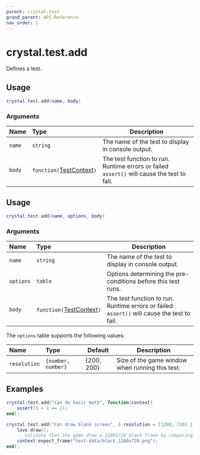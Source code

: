 ```yaml
---
parent: crystal.test
grand_parent: API Reference
nav_order: 1
---
```


# crystal.test.add

Defines a test.

## Usage

```lua
crystal.test.add(name, body)
```

### Arguments

| Name   | Type                                      | Description                                                                                |
| :----- | :---------------------------------------- | ------------------------------------------------------------------------------------------ |
| `name` | `string`                                  | The name of the test to display in console output.                                         |
| `body` | `function(`[TestContext](test_context)`)` | The test function to run. Runtime errors or failed `assert()` will cause the test to fail. |

## Usage

```lua
crystal.test.add(name, options, body)
```

### Arguments

| Name      | Type                                      | Description                                                                                |
| :-------- | :---------------------------------------- | ------------------------------------------------------------------------------------------ |
| `name`    | `string`                                  | The name of the test to display in console output.                                         |
| `options` | `table`                                   | Options determining the pre-conditions before this test runs.                              |
| `body`    | `function(`[TestContext](test_context)`)` | The test function to run. Runtime errors or failed `assert()` will cause the test to fail. |

The `options` table supports the following values:

| Name         | Type               | Default    | Description                                     |
| :----------- | :----------------- | ---------- | ----------------------------------------------- |
| `resolution` | `{number, number}` | {200, 200} | Size of the game window when running this test. |

## Examples

```lua
crystal.test.add("Can do basic math", function(context)
	assert(1 + 1 == 2);
end);
```

```lua
crystal.test.add("Can draw blank screen", { resolution = [1280, 720] }, function(context)
	love.draw();
	-- Validate that the game drew a 1280x720 black frame by comparing the screen with a known image.
	context:expect_frame("test-data/black_1280x720.png");
end);
```
